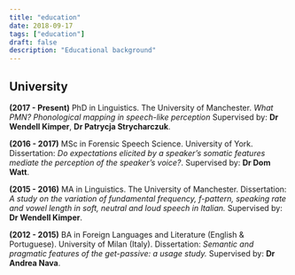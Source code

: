 ```yaml
---
title: "education"
date: 2018-09-17
tags: ["education"]
draft: false
description: "Educational background"
---
```


## University

__(2017 - Present)__	PhD in Linguistics.
				The University of Manchester.
				_What PMN? Phonological mapping in speech-like perception_
				Supervised by: __Dr Wendell Kimper__, __Dr Patrycja Strycharczuk__.

__(2016 - 2017)__		MSc in Forensic Speech Science.
				University of York.
				Dissertation: _Do expectations elicited by a speaker’s somatic features 						mediate the perception of the speaker’s voice?_.
				Supervised by: __Dr Dom Watt__.
				
__(2015 - 2016)__		MA in Linguistics.
				The University of Manchester.
				Dissertation: _A study on the variation of fundamental frequency, f-pattern, 					speaking rate and vowel length in soft, neutral and loud speech in Italian._
				Supervised by: __Dr Wendell Kimper__.
				
__(2012 - 2015)__		BA in Foreign Languages and Literature (English & Portuguese).
				University of Milan (Italy).
				Dissertation: _Semantic and pragmatic features of the get-passive: a usage 					study._
				Supervised by: __Dr Andrea Nava__.
